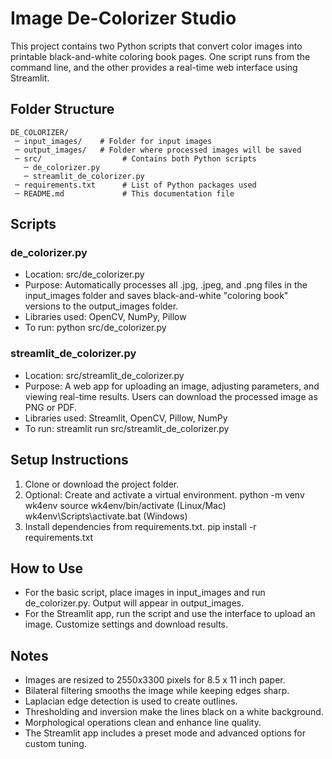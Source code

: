 # Image De-Colorizer Studio

This project contains two Python scripts that convert color images into printable black-and-white coloring book pages. One script runs from the command line, and the other provides a real-time web interface using Streamlit.

## Folder Structure

```
DE_COLORIZER/
 ─ input_images/    # Folder for input images
 ─ output_images/   # Folder where processed images will be saved
 ─ src/                  # Contains both Python scripts
   ─ de_colorizer.py
   ─ streamlit_de_colorizer.py
 ─ requirements.txt      # List of Python packages used
 ─ README.md             # This documentation file
 ```

## Scripts

### de_colorizer.py

- Location: src/de_colorizer.py
- Purpose: Automatically processes all .jpg, .jpeg, and .png files in the input_images folder and saves black-and-white "coloring book" versions to the output_images folder.
- Libraries used: OpenCV, NumPy, Pillow
- To run:
  python src/de_colorizer.py

### streamlit_de_colorizer.py

- Location: src/streamlit_de_colorizer.py
- Purpose: A web app for uploading an image, adjusting parameters, and viewing real-time results. Users can download the processed image as PNG or PDF.
- Libraries used: Streamlit, OpenCV, Pillow, NumPy
- To run:
  streamlit run src/streamlit_de_colorizer.py

## Setup Instructions

1. Clone or download the project folder.
2. Optional: Create and activate a virtual environment.
   python -m venv wk4env
   source wk4env/bin/activate     (Linux/Mac)
   wk4env\Scripts\activate.bat    (Windows)
3. Install dependencies from requirements.txt.
   pip install -r requirements.txt

## How to Use

- For the basic script, place images in input_images and run de_colorizer.py. Output will appear in output_images.
- For the Streamlit app, run the script and use the interface to upload an image. Customize settings and download results.

## Notes

- Images are resized to 2550x3300 pixels for 8.5 x 11 inch paper.
- Bilateral filtering smooths the image while keeping edges sharp.
- Laplacian edge detection is used to create outlines.
- Thresholding and inversion make the lines black on a white background.
- Morphological operations clean and enhance line quality.
- The Streamlit app includes a preset mode and advanced options for custom tuning.
